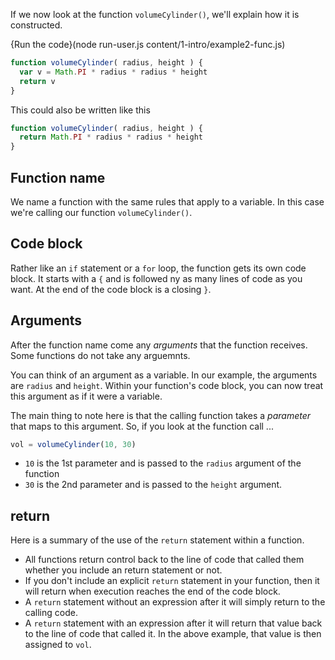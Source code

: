 If we now look at the function `volumeCylinder()`, we'll explain how it is constructed.

{Run the code}(node run-user.js content/1-intro/example2-func.js)

```javascript
function volumeCylinder( radius, height ) {
  var v = Math.PI * radius * radius * height
  return v
}
```

This could also be written like this

```javascript
function volumeCylinder( radius, height ) {
  return Math.PI * radius * radius * height
}
```

## Function name
We name a function with the same rules that apply to a variable. In this case we're calling our function `volumeCylinder()`.

## Code block
Rather like an `if` statement or a `for` loop, the function gets its own code block. It starts with a `{` and is followed ny as many lines of code as you want. At the end of the code block is a closing `}`.

## Arguments
After the function name come any *arguments* that the function receives. Some functions do not take any arguemnts.

You can think of an argument as a variable. In our example, the arguments are `radius` and `height`. Within your function's code block, you can now treat this argument as if it were a variable.

The main thing to note here is that the calling function takes a *parameter* that maps to this argument. So, if you look at the function call ...

```javascript
vol = volumeCylinder(10, 30)
```

- `10` is the 1st parameter and is passed to the `radius` argument of the function
- `30` is the 2nd parameter and is passed to the `height` argument.

## return
Here is a summary of the use of the `return` statement within a function.

- All functions return control back to the line of code that called them whether you include an return statement or not.
- If you don't include an explicit `return` statement in your function, then it will return when execution reaches the end of the code block.
- A `return` statement without an expression after it will simply return to the calling code.
- A `return` statement with an expression after it will return that value back to the line of code that called it. In the above example, that value is then assigned to `vol`.






